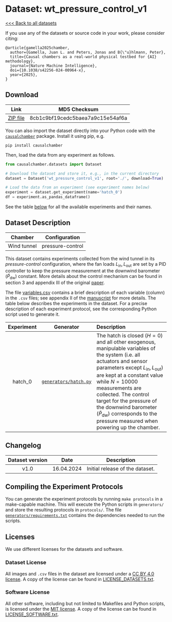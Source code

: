 # Dataset: wt\_pressure\_control\_v1

[<<< Back to all datasets](https://github.com/juangamella/causal-chamber)

If you use any of the datasets or source code in your work, please consider citing:

```
﻿@article{gamella2025chamber,
  author={Gamella, Juan L. and Peters, Jonas and B{\"u}hlmann, Peter},
  title={Causal chambers as a real-world physical testbed for {AI} methodology},
  journal={Nature Machine Intelligence},
  doi={10.1038/s42256-024-00964-x},
  year={2025},
}
```

## Download

| Link                 | MD5 Checksum |
|:--------------------:|:------------:|
| [ZIP file](https://causalchamber.s3.eu-central-1.amazonaws.com/downloadables/wt_pressure_control_v1.zip) | 8cb1c9bf19cedc5baea7a9c15e54af6a |

You can also import the dataset directly into your Python code with the [`causalchamber`](https://pypi.org/project/causalchamber/) package. Install it using pip, e.g.

```
pip install causalchamber
```

Then, load the data from any experiment as follows.

```python
from causalchamber.datasets import Dataset

# Download the dataset and store it, e.g., in the current directory
dataset = Dataset('wt_pressure_control_v1', root='./', download=True)

# Load the data from an experiment (see experiment names below)
experiment = dataset.get_experiment(name='hatch_0')
df = experiment.as_pandas_dataframe()
```

See the table [below](#dataset-description) for all the available experiments and their names.

## Dataset Description

| Chamber     | Configuration    |
|:-----------:|:----------------:|
| Wind tunnel | pressure-control |

This dataset contains experiments collected from the wind tunnel in its _pressure-control_ configuration, where the fan loads $`L_\text{in}, L_\text{out}`$ are set by a PID controller to keep the pressure measurement at the downwind barometer ($`\tilde{P}_\text{dw}`$) constant. More details about the control mechanism can be found in section 3 and appendix III of the original [paper](https://arxiv.org/pdf/2404.11341.pdf).

The file [variables.csv](variables.csv) contains a brief description of each variable (column) in the `.csv` files; see appendix II of the [manuscript](https://arxiv.org/pdf/2404.11341.pdf) for more details. The table below describes the experiments in the dataset. For a precise description of each experiment protocol, see the corresponding Python script used to generate it.

| Experiment | Generator                                                     | Description |
|:----------:|:-------------------------------------------------------------:|:------------|
| hatch\_0   | [`generators/hatch.py`](generators/hatch.py) | The hatch is closed ($H=0$) and all other exogenous, manipulable variables of the system (i.e. all actuators and sensor parameters except $L_\text{in}, L_\text{out}$) are kept at a constant value while $N=10000$  measurements are collected. The control target for the pressure of the downwind barometer ($`\tilde{P}_\text{dw}`$) corresponds to the pressure measured when powering up the chamber. |

## Changelog

| Dataset version | Date       | Description                     |
|:---------------:|:----------:|:-------------------------------:|
| v1.0            | 16.04.2024 | Initial release of the dataset. |


## Compiling the Experiment Protocols

You can generate the experiment protocols by running `make protocols` in a make-capable machine. This will execute the Python scripts in `generators/` and store the resulting protocols in `protocols/`. The file [`generators/requirements.txt`](generators/requirements.txt) contains the dependencies needed to run the scripts.


## Licenses

We use different licenses for the datasets and software.

### Dataset License

All images and `.csv` files in the dataset are licensed under a [CC BY 4.0 license](https://creativecommons.org/licenses/by/4.0/). A copy of the license can be found in [LICENSE_DATASETS.txt](LICENSE_DATASETS.txt).

### Software License

All other software, including but not limited to Makefiles and Python scripts, is licensed under the [MIT license](https://opensource.org/license/mit/). A copy of the license can be found in [LICENSE_SOFTWARE.txt](LICENSE_SOFTWARE.txt).

